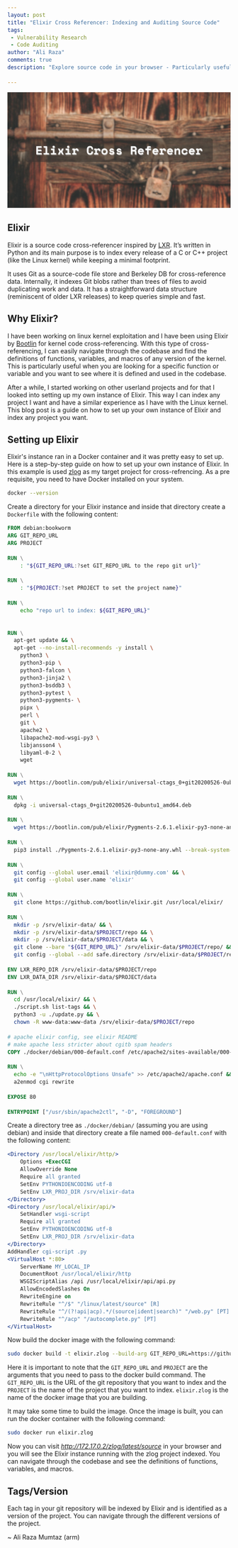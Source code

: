 ```yaml
---
layout: post
title: "Elixir Cross Referencer: Indexing and Auditing Source Code"
tags:
 - Vulnerability Research
 - Code Auditing
author: "Ali Raza"
comments: true
description: "Explore source code in your browser - Particularly useful for the Linux kernel and other low-level projects in C/C++"

---
```

<!-- Post Image -->
![Elixir](/assets/images/posts/2024-03-27-setup-elixir/setup-elixir-backdrop.jpg)

## Elixir

Elixir is a source code cross-referencer inspired by [LXR](https://en.wikipedia.org/wiki/LXR_Cross_Referencer). It’s written in Python and its main purpose is to index every release of a C or C++ project (like the Linux kernel) while keeping a minimal footprint.

It uses Git as a source-code file store and Berkeley DB for cross-reference data. Internally, it indexes Git blobs rather than trees of files to avoid duplicating work and data. It has a straightforward data structure (reminiscent of older LXR releases) to keep queries simple and fast.


## Why Elixir?

I have been working on linux kernel exploitation and I have been using Elixir by [Bootlin](https://elixir.bootlin.com/) for kernel code cross-referencing. With this type of cross-referencing, I can easily navigate through the codebase and find the definitions of functions, variables, and macros of any version of the kernel. This is particularly useful when you are looking for a specific function or variable and you want to see where it is defined and used in the codebase.

After a while, I started working on other userland projects and for that I looked into setting up my own instance of Elixir. This way I can index any project I want and have a similar experience as I have with the Linux kernel. This blog post is a guide on how to set up your own instance of Elixir and index any project you want.

## Setting up Elixir

Elixir's instance ran in a Docker container and it was pretty easy to set up. Here is a step-by-step guide on how to set up your own instance of Elixir. In this example is used [zlog](https://github.com/HardySimpson/zlog) as my target project for cross-refrencing. As a pre requisite, you need to have Docker installed on your system.

```bash
docker --version
```
Create a directory for your Elixir instance and inside that directory create a `Dockerfile` with the following content:

```Dockerfile
FROM debian:bookworm
ARG GIT_REPO_URL
ARG PROJECT

RUN \
    : "${GIT_REPO_URL:?set GIT_REPO_URL to the repo git url}"

RUN \
    : "${PROJECT:?set PROJECT to set the project name}"

RUN \
    echo "repo url to index: ${GIT_REPO_URL}"


RUN \
  apt-get update && \
  apt-get --no-install-recommends -y install \
    python3 \
    python3-pip \
    python3-falcon \
    python3-jinja2 \
    python3-bsddb3 \
    python3-pytest \
    python3-pygments- \
    pipx \
    perl \
    git \
    apache2 \
    libapache2-mod-wsgi-py3 \
    libjansson4 \
    libyaml-0-2 \
    wget

RUN \
  wget https://bootlin.com/pub/elixir/universal-ctags_0+git20200526-0ubuntu1_amd64.deb

RUN \
  dpkg -i universal-ctags_0+git20200526-0ubuntu1_amd64.deb

RUN \
  wget https://bootlin.com/pub/elixir/Pygments-2.6.1.elixir-py3-none-any.whl

RUN \
  pip3 install ./Pygments-2.6.1.elixir-py3-none-any.whl --break-system-packages

RUN \
  git config --global user.email 'elixir@dummy.com' && \
  git config --global user.name 'elixir'

RUN \
  git clone https://github.com/bootlin/elixir.git /usr/local/elixir/

RUN \
  mkdir -p /srv/elixir-data/ && \
  mkdir -p /srv/elixir-data/$PROJECT/repo && \
  mkdir -p /srv/elixir-data/$PROJECT/data && \
  git clone --bare "${GIT_REPO_URL}" /srv/elixir-data/$PROJECT/repo/ && \
  git config --global --add safe.directory /srv/elixir-data/$PROJECT/repo

ENV LXR_REPO_DIR /srv/elixir-data/$PROJECT/repo
ENV LXR_DATA_DIR /srv/elixir-data/$PROJECT/data

RUN \
  cd /usr/local/elixir/ && \
  ./script.sh list-tags && \
  python3 -u ./update.py && \
  chown -R www-data:www-data /srv/elixir-data/$PROJECT/repo

# apache elixir config, see elixir README
# make apache less stricter about cgitb spam headers
COPY ./docker/debian/000-default.conf /etc/apache2/sites-available/000-default.conf

RUN \
  echo -e "\nHttpProtocolOptions Unsafe" >> /etc/apache2/apache.conf && \
  a2enmod cgi rewrite

EXPOSE 80

ENTRYPOINT ["/usr/sbin/apache2ctl", "-D", "FOREGROUND"]
```

Create a directory tree as `./docker/debian/` (assuming you are using debian) and inside that directory create a file named `000-default.conf` with the following content:

```apache
<Directory /usr/local/elixir/http/>
    Options +ExecCGI
    AllowOverride None
    Require all granted
    SetEnv PYTHONIOENCODING utf-8
    SetEnv LXR_PROJ_DIR /srv/elixir-data
</Directory>
<Directory /usr/local/elixir/api/>
    SetHandler wsgi-script
    Require all granted
    SetEnv PYTHONIOENCODING utf-8
    SetEnv LXR_PROJ_DIR /srv/elixir-data
</Directory>
AddHandler cgi-script .py
<VirtualHost *:80>
    ServerName MY_LOCAL_IP
    DocumentRoot /usr/local/elixir/http
    WSGIScriptAlias /api /usr/local/elixir/api/api.py
    AllowEncodedSlashes On
    RewriteEngine on
    RewriteRule "^/$" "/linux/latest/source" [R]
    RewriteRule "^/(?!api|acp).*/(source|ident|search)" "/web.py" [PT]
    RewriteRule "^/acp" "/autocomplete.py" [PT]
</VirtualHost>
```

Now build the docker image with the following command:

```bash
sudo docker build -t elixir.zlog --build-arg GIT_REPO_URL=https://github.com/HardySimpson/zlog --build-arg PROJECT=zlog .
```

Here it is important to note that the `GIT_REPO_URL` and `PROJECT` are the arguments that you need to pass to the docker build command. The `GIT_REPO_URL` is the URL of the git repository that you want to index and the `PROJECT` is the name of the project that you want to index. ```elixir.zlog``` is the name of the docker image that you are building.

It may take some time to build the image. Once the image is built, you can run the docker container with the following command:

```bash
sudo docker run elixir.zlog
```

Now you can visit _http://172.17.0.2/zlog/latest/source_ in your browser and you will see the Elixir instance running with the zlog project indexed. You can navigate through the codebase and see the definitions of functions, variables, and macros.

## Tags/Version

Each tag in your git repository will be indexed by Elixir and is identified as a version of the project. You can navigate through the different versions of the project.

~ Ali Raza Mumtaz (arm)
